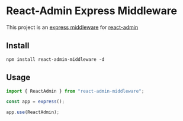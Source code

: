 # React-Admin Express Middleware

This project is an [express middleware](https://expressjs.com/en/guide/using-middleware.html)
for [react-admin](https://github.com/marmelab/react-admin)

## Install

`npm install react-admin-middleware -d`

## Usage

```js
import { ReactAdmin } from "react-admin-middleware";

const app = express();

app.use(ReactAdmin);
```
